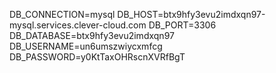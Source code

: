DB_CONNECTION=mysql
DB_HOST=btx9hfy3evu2imdxqn97-mysql.services.clever-cloud.com
DB_PORT=3306
DB_DATABASE=btx9hfy3evu2imdxqn97
DB_USERNAME=un6umszwiycxmfcg
DB_PASSWORD=y0KtTaxOHRscnXVRfBgT